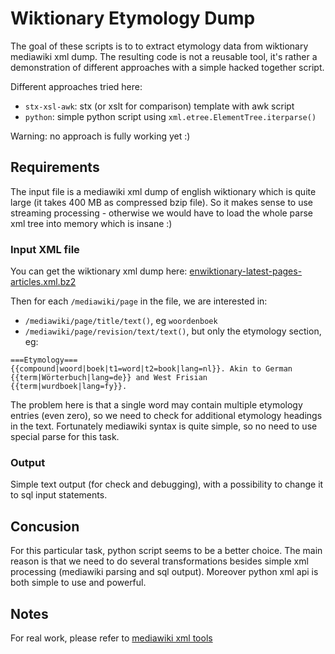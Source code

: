 # Wiktionary Etymology Dump

The goal of these scripts is to to extract etymology data from wiktionary
mediawiki xml dump. The resulting code is not a reusable tool, it's rather
a demonstration of different approaches with a simple hacked together script.

Different approaches tried here:

 * `stx-xsl-awk`: stx (or xslt for comparison) template with awk script
 * `python`: simple python script using `xml.etree.ElementTree.iterparse()`

Warning: no approach is fully working yet :)

## Requirements

The input file is a mediawiki xml dump of english wiktionary which is quite
large (it takes 400 MB as compressed bzip file). So it makes sense to use
streaming processing - otherwise we would have to load the whole parse xml tree
into memory which is insane :)

### Input XML file

You can get the wiktionary xml dump here:
[enwiktionary-latest-pages-articles.xml.bz2](http://dumps.wikimedia.org/enwiktionary/latest/enwiktionary-latest-pages-articles.xml.bz2)

Then for each `/mediawiki/page` in the file, we are interested in:

 * `/mediawiki/page/title/text()`, eg `woordenboek`
 * `/mediawiki/page/revision/text/text()`, but only the etymology section, eg:

```
===Etymology===
{{compound|woord|boek|t1=word|t2=book|lang=nl}}. Akin to German {{term|Wörterbuch|lang=de}} and West Frisian {{term|wurdboek|lang=fy}}.
```

The problem here is that a single word may contain multiple etymology entries
(even zero), so we need to check for additional etymology headings in the text.
Fortunately mediawiki syntax is quite simple, so no need to use special parse
for this task.

### Output

Simple text output (for check and debugging), with a possibility to change it
to sql input statements.

## Concusion

For this particular task, python script seems to be a better choice. The main
reason is that we need to do several transformations besides simple xml
processing (mediawiki parsing and sql output). Moreover python xml api is both
simple to use and powerful.

## Notes

For real work, please refer to
[mediawiki xml tools](https://meta.wikimedia.org/wiki/Data_dumps/Tools_for_importing)
